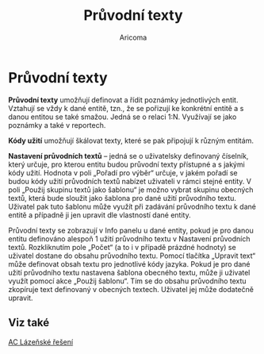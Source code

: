 ﻿---
    title: "Průvodní texty"
    author: Aricoma
    ms.date: 04/30/2018
    ms.topic: article
    ms.prod: dynamics-nav-2017
    ms.contentlocale: cs-cz
    ms.lasthandoff: 04/30/2018
---

# Průvodní texty
**Průvodní texty** umožňují definovat a řídit poznámky jednotlivých entit. Vztahují se vždy k dané entitě, tzn., že se pořizují ke konkrétní entitě a s danou entitou se také smažou. Jedná se o relaci 1:N. Využívají se jako poznámky a také v reportech.

**Kódy užití** umožňují škálovat texty, které se pak připojují k různým entitám. 

**Nastavení průvodních textů** – jedná se o uživatelsky definovaný číselník, který určuje, pro kterou entitu budou průvodní texty přístupné a s jakými kódy užití. Hodnota v poli „Pořadí pro výběr“ určuje, v jakém pořadí se budou kódy užití průvodních textů nabízet uživateli v rámci stejné entity.
V poli „Použij skupinu textů jako šablonu“ je možno vybrat skupinu obecných textů, která bude sloužit jako šablona pro dané užití průvodního textu. Uživatel pak tuto šablonu může využít při zadávání průvodního textu k dané entitě a případně ji jen upravit dle vlastností dané entity. 

Průvodní texty se zobrazují v Info panelu u dané entity, pokud je pro danou entitu definováno alespoň 1 užití průvodního textu v Nastavení průvodních textů. Rozkliknutím pole „Počet“ (a to i v případě prázdné hodnoty) se uživatel dostane do obsahu průvodního textu. Pomocí tlačítka „Upravit text“ může definovat obsah textu pro jednotlivé kódy jazyka.
Pokud je pro dané užití průvodního textu nastavena šablona obecného textu, může ji uživatel využít pomocí akce „Použij šablonu“. Tím se do obsahu průvodního textu zkopíruje text definovaný v obecných textech. Uživatel jej může dodatečně upravit. 

## <a name="see-also"></a>Viz také
[AC Lázeňské řešení](ac-spa-solution.md)